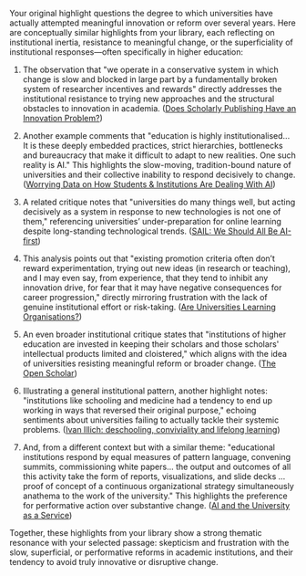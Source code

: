 Your original highlight questions the degree to which universities have actually attempted meaningful innovation or reform over several years. Here are conceptually similar highlights from your library, each reflecting on institutional inertia, resistance to meaningful change, or the superficiality of institutional responses—often specifically in higher education:

1. The observation that "we operate in a conservative system in which change is slow and blocked in large part by a fundamentally broken system of researcher incentives and rewards" directly addresses the institutional resistance to trying new approaches and the structural obstacles to innovation in academia. ([Does Scholarly Publishing Have an Innovation Problem?](https://readwise.io/bookreview/20323726/?highlight=408510133))

2. Another example comments that "education is highly institutionalised... It is these deeply embedded practices, strict hierarchies, bottlenecks and bureaucracy that make it difficult to adapt to new realities. One such reality is AI." This highlights the slow-moving, tradition-bound nature of universities and their collective inability to respond decisively to change. ([Worrying Data on How Students & Institutions Are Dealing With AI](https://readwise.io/bookreview/42962581/?highlight=755330517))

3. A related critique notes that "universities do many things well, but acting decisively as a system in response to new technologies is not one of them," referencing universities’ under-preparation for online learning despite long-standing technological trends. ([SAIL: We Should All Be AI-first](https://readwise.io/bookreview/27839790/?highlight=531167974))

4. This analysis points out that "existing promotion criteria often don’t reward experimentation, trying out new ideas (in research or teaching), and I may even say, from experience, that they tend to inhibit any innovation drive, for fear that it may have negative consequences for career progression," directly mirroring frustration with the lack of genuine institutional effort or risk-taking. ([Are Universities Learning Organisations?](https://readwise.io/bookreview/26937577/?highlight=516663139))

5. An even broader institutional critique states that "institutions of higher education are invested in keeping their scholars and those scholars' intellectual products limited and cloistered," which aligns with the idea of universities resisting meaningful reform or broader change. ([The Open Scholar](https://readwise.io/bookreview/8637192/?highlight=167253559))

6. Illustrating a general institutional pattern, another highlight notes: "institutions like schooling and medicine had a tendency to end up working in ways that reversed their original purpose," echoing sentiments about universities failing to actually tackle their systemic problems. ([Ivan Illich: deschooling, conviviality and lifelong learning](https://readwise.io/bookreview/42261422/?highlight=745010060))

7. And, from a different context but with a similar theme: "educational institutions respond by equal measures of pattern language, convening summits, commissioning white papers... the output and outcomes of all this activity take the form of reports, visualizations, and slide decks ... proof of concept of a continuous organizational strategy simultaneously anathema to the work of the university." This highlights the preference for performative action over substantive change. ([AI and the University as a Service](https://readwise.io/bookreview/45371870/?highlight=804713072))

Together, these highlights from your library show a strong thematic resonance with your selected passage: skepticism and frustration with the slow, superficial, or performative reforms in academic institutions, and their tendency to avoid truly innovative or disruptive change.